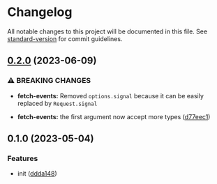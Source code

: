 # Changelog

All notable changes to this project will be documented in this file. See [standard-version](https://github.com/conventional-changelog/standard-version) for commit guidelines.

## [0.2.0](https://github.com/BlackGlory/extra-sse/compare/v0.1.0...v0.2.0) (2023-06-09)


### ⚠ BREAKING CHANGES

* **fetch-events:** Removed `options.signal` because it can be easily replaced by
`Request.signal`

* **fetch-events:** the first argument now accept more types ([d77eec1](https://github.com/BlackGlory/extra-sse/commit/d77eec1821b636669f4783bd8dcb8467efaec52c))

## 0.1.0 (2023-05-04)


### Features

* init ([ddda148](https://github.com/BlackGlory/extra-sse/commit/ddda1482bc75a6eecab9a8e997e04c8ddc611686))
